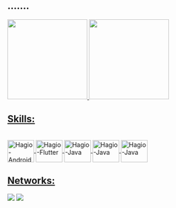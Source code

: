 ## .......
<div align="left">
  <a href="https://github.com/ThiagoHagio">
  <img height="180em" src="https://github-readme-stats.vercel.app/api?username=ThiagoHagio&show_icons=true&theme=cobalt&include_all_commits=true&count_private=true"/>
  <img height="180em" src="https://github-readme-stats.vercel.app/api/top-langs/?username=ThiagoHagio&layout=compact&langs_count=7&theme=cobalt"/> 
</div>

## Skills:   
<div style="display: inline_block"><br>
  <img align="center" alt="Hagio-Android" height="50" width="60" src="https://cdn.jsdelivr.net/gh/devicons/devicon/icons/android/android-plain-wordmark.svg">
  <img align="center" alt="Hagio-Flutter" height="50" width="60" src="https://cdn.jsdelivr.net/gh/devicons/devicon/icons/flutter/flutter-original.svg">
  <img align="center" alt="Hagio-Java" height="50" width="60" src="https://cdn.jsdelivr.net/gh/devicons/devicon/icons/java/java-plain.svg">
  <img align="center" alt="Hagio-Java" height="50" width="60" src="https://cdn.jsdelivr.net/gh/devicons/devicon/icons/groovy/groovy-original.svg">
  <img align="center" alt="Hagio-Java" height="50" width="60" src="https://cdn.jsdelivr.net/gh/devicons/devicon/icons/oracle/oracle-original.svg">
  
</div>

## Networks: 
<div> 
  <a href="https://instagram.com/ThiagoHagio" target="_blank"><img src="https://img.shields.io/badge/-Instagram-%23E4405F?style=for-the-badge&logo=instagram&logoColor=white" target="_blank"></a>
  <a href="https://www.linkedin.com/in/ThiagoHagio/" target="_blank"><img src="https://img.shields.io/badge/-LinkedIn-%230077B5?style=for-the-badge&logo=linkedin&logoColor=white" target="_blank"></a> 
 
</div>
